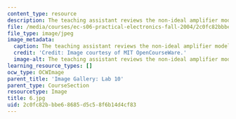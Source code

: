 ```yaml
---
content_type: resource
description: The teaching assistant reviews the non-ideal amplifier model.
file: /media/courses/ec-s06-practical-electronics-fall-2004/2c0fc82bbbe68685d5c58f6b14d4cf83_6.jpg
file_type: image/jpeg
image_metadata:
  caption: The teaching assistant reviews the non-ideal amplifier model.
  credit: 'Credit: Image courtesy of MIT OpenCourseWare.'
  image-alt: The teaching assistant reviews the non-ideal amplifier model.
learning_resource_types: []
ocw_type: OCWImage
parent_title: 'Image Gallery: Lab 10'
parent_type: CourseSection
resourcetype: Image
title: 6.jpg
uid: 2c0fc82b-bbe6-8685-d5c5-8f6b14d4cf83
---
```

